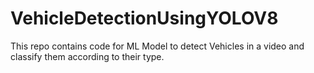 # VehicleDetectionUsingYOLOV8
This repo contains code for ML Model to detect Vehicles in a video and classify them according to their type.
